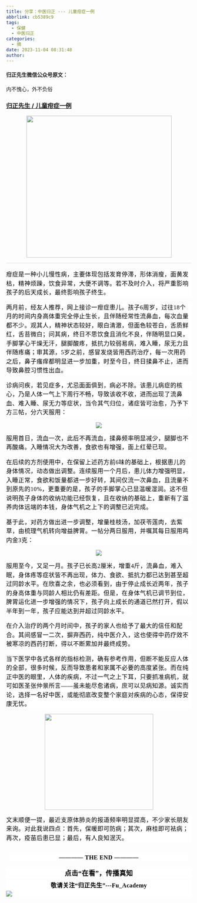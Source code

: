 ```yaml
---
title: 分享：中医归正 --- 儿童疳症一例
abbrlink: cb5389c9
tags:
  - 保健
  - 中医归正
categories:
  - 摘
date: 2023-11-04 08:31:48
author:
---
```


#### 归正先生微信公众号原文：

内不愧心，外不负俗

<!-- more -->

###  [归正先生 / 儿童疳症一例](https://mp.weixin.qq.com/s/ByoYvHPrUIxZlg5LjWHKNg "跳转至原文")



<div class="rich_media_content ">
                    <p style="text-align: center;"><img class="rich_pages wxw-img" data-croporisrc="https://mmbiz.qpic.cn/sz_mmbiz_jpg/zjaJCl7DLpVPSFbEgR5BYIquZn7yROymNdtr7dkWsqW2flG6iaB6ianuPHyKC7micTeFcvu1cPrw34WSXyO79Hp9Q/0?wx_fmt=jpeg" data-cropx1="0" data-cropx2="395" data-cropy1="59" data-cropy2="445" data-galleryid="" data-ratio="0.9772151898734177" data-s="300,640" src="https://mmbiz.qpic.cn/sz_mmbiz_jpg/zjaJCl7DLpVPSFbEgR5BYIquZn7yROymmE1bY5Uu1CwLGXMe2odo8dyQEnShmwS6y39QrNFb1ibY0xHcgsWfzlA/640?wx_fmt=jpeg" data-type="jpeg" data-w="395" style="width: 395px;height: 386px;"  /></p><hr style="outline: 0px;font-family: system-ui, -apple-system, BlinkMacSystemFont, &quot;Helvetica Neue&quot;, &quot;PingFang SC&quot;, &quot;Hiragino Sans GB&quot;, &quot;Microsoft YaHei UI&quot;, &quot;Microsoft YaHei&quot;, Arial, sans-serif;letter-spacing: 0.544px;text-wrap: wrap;background-color: rgb(255, 255, 255);border-style: solid;border-right-width: 0px;border-bottom-width: 0px;border-left-width: 0px;border-color: rgba(0, 0, 0, 0.1);transform-origin: 0px 0px;transform: scale(1, 0.5);visibility: visible;"  /><p style="margin-top: 16px;outline: 0px;font-family: system-ui, -apple-system, BlinkMacSystemFont, &quot;Helvetica Neue&quot;, &quot;PingFang SC&quot;, &quot;Hiragino Sans GB&quot;, &quot;Microsoft YaHei UI&quot;, &quot;Microsoft YaHei&quot;, Arial, sans-serif;letter-spacing: 0.544px;text-wrap: wrap;background-color: rgb(255, 255, 255);line-height: 1.75em;"><span style="color: rgb(0, 0, 0);font-family: 仿宋;font-size: 16px;letter-spacing: 0.544px;text-align: left;">疳症</span><span style="color: rgb(0, 0, 0);font-family: 仿宋;font-size: 16px;letter-spacing: 0.544px;text-align: left;">是一种</span><span style="color: rgb(0, 0, 0);font-family: 仿宋;font-size: 16px;letter-spacing: 0.544px;text-align: left;">小儿慢</span><span style="color: rgb(0, 0, 0);font-family: 仿宋;font-size: 16px;letter-spacing: 0.544px;text-align: left;">性病，主</span><span style="color: rgb(0, 0, 0);font-family: 仿宋;font-size: 16px;letter-spacing: 0.544px;text-align: left;">要体现包</span><span style="color: rgb(0, 0, 0);font-family: 仿宋;font-size: 16px;letter-spacing: 0.544px;text-align: left;">括发育停滞，</span><span style="color: rgb(0, 0, 0);font-family: 仿宋;font-size: 16px;letter-spacing: 0.544px;text-align: left;">形</span><span style="color: rgb(0, 0, 0);font-family: 仿宋;font-size: 16px;letter-spacing: 0.544px;text-align: left;">体消瘦，面黄发枯，精神</span><span style="color: rgb(0, 0, 0);font-family: 仿宋;font-size: 16px;letter-spacing: 0.544px;text-align: left;">烦躁</span><span style="color: rgb(0, 0, 0);font-family: 仿宋;font-size: 16px;letter-spacing: 0.544px;text-align: left;">，</span><span style="color: rgb(0, 0, 0);font-family: 仿宋;font-size: 16px;letter-spacing: 0.544px;text-align: left;">饮食异常</span><span style="color: rgb(0, 0, 0);font-family: 仿宋;font-size: 16px;letter-spacing: 0.544px;text-align: left;">，</span><span style="color: rgb(0, 0, 0);font-family: 仿宋;font-size: 16px;letter-spacing: 0.544px;text-align: left;">大便不调等</span><span style="color: rgb(0, 0, 0);font-family: 仿宋;font-size: 16px;letter-spacing: 0.544px;text-align: left;">。</span><span style="color: rgb(0, 0, 0);font-family: 仿宋;font-size: 16px;letter-spacing: 0.544px;text-align: left;">若不及时介入，将严重</span><span style="color: rgb(0, 0, 0);font-family: 仿宋;font-size: 16px;letter-spacing: 0.544px;text-align: left;">影响孩子的后天成长，最终影响孩子终生</span><span style="color: rgb(0, 0, 0);font-family: 仿宋;font-size: 16px;letter-spacing: 0.544px;text-align: left;">。</span></p><p style="margin-top: 16px;outline: 0px;font-family: system-ui, -apple-system, BlinkMacSystemFont, &quot;Helvetica Neue&quot;, &quot;PingFang SC&quot;, &quot;Hiragino Sans GB&quot;, &quot;Microsoft YaHei UI&quot;, &quot;Microsoft YaHei&quot;, Arial, sans-serif;letter-spacing: 0.544px;text-wrap: wrap;background-color: rgb(255, 255, 255);line-height: 1.75em;"><span lang="ZH-CN" style="outline: 0px;color: rgb(0, 0, 0);font-family: 仿宋;font-size: 16px;letter-spacing: 0.544px;text-align: left;">两月前，经友人推荐，网上接诊一疳症患儿。孩子6周岁，过往18个月的时间内身高体重完全停止生长，且伴随经常性流鼻血，每次血量都不少。观其人，精神状态较好，眼白清澈，但面色较苍白，舌质鲜红，舌苔微白；问其病，终日</span><span style="color: rgb(0, 0, 0);font-family: 仿宋;font-size: 16px;letter-spacing: 0.544px;text-align: left;">不思饮食且消化不良，伴随明显口臭，<span style="color: rgb(0, 0, 0);font-family: 仿宋;font-size: 16px;letter-spacing: 0.544px;text-align: left;text-wrap: wrap;background-color: rgb(255, 255, 255);">手脚掌心</span><span style="color: rgb(0, 0, 0);font-family: 仿宋;font-size: 16px;letter-spacing: 0.544px;text-align: left;text-wrap: wrap;background-color: rgb(255, 255, 255);">干燥无汗，腿脚酸疼，</span>抵抗力较弱易病，难入睡，尿无力且伴随疼痛；审其源，</span><span style="color: rgb(0, 0, 0);font-family: 仿宋;font-size: 16px;letter-spacing: 0.544px;text-align: left;">5</span><span style="color: rgb(0, 0, 0);font-family: 仿宋;font-size: 16px;letter-spacing: 0.544px;text-align: left;">岁之前，感冒发烧皆用西药治疗，每一次用药之后，鼻子瘙痒都明显进一步加重，时至今日，终日揉鼻不止，进而导致鼻腔习惯性出血。</span></p><p style="margin-top: 16px;outline: 0px;font-family: system-ui, -apple-system, BlinkMacSystemFont, &quot;Helvetica Neue&quot;, &quot;PingFang SC&quot;, &quot;Hiragino Sans GB&quot;, &quot;Microsoft YaHei UI&quot;, &quot;Microsoft YaHei&quot;, Arial, sans-serif;letter-spacing: 0.544px;text-wrap: wrap;background-color: rgb(255, 255, 255);line-height: 1.75em;"><span style="color: rgb(0, 0, 0);font-family: 仿宋;font-size: 16px;letter-spacing: 0.544px;text-align: left;">诊病问疾，若见症多，尤忌面面俱到，病必不除。该患儿病症的核心，乃是人体一气上下周行不畅，导致该收不收，进而出现了流鼻血、难入睡、尿无力等症状，当令其气归位，诸症皆可治愈，乃予下方三帖，分六天服用：<br  /></span></p><p style="text-align: center;"><img class="rich_pages wxw-img" data-galleryid="" data-ratio="0.5453703703703704" data-s="300,640" src="https://mmbiz.qpic.cn/sz_mmbiz_png/zjaJCl7DLpVPSFbEgR5BYIquZn7yROymWibsvuzicbTiclwkeUHjKicJ6uLQgTCtf8WfnfJ6AfrFzWNYKrkic27PGJQ/640?wx_fmt=png" data-type="png" data-w="1080" style=""  /></p><p style="margin-top: 16px;outline: 0px;font-family: system-ui, -apple-system, BlinkMacSystemFont, &quot;Helvetica Neue&quot;, &quot;PingFang SC&quot;, &quot;Hiragino Sans GB&quot;, &quot;Microsoft YaHei UI&quot;, &quot;Microsoft YaHei&quot;, Arial, sans-serif;letter-spacing: 0.544px;text-wrap: wrap;background-color: rgb(255, 255, 255);line-height: 1.75em;"><span style="color: rgb(0, 0, 0);font-family: 仿宋;font-size: 16px;letter-spacing: 0.544px;text-align: left;">服用首日，流血一次，此后不再流血，揉鼻频率明显减少，腿脚也不再酸痛。入睡情况大为改善，食欲也有增强，面上红晕已现。</span></p><p style="margin-top: 16px;outline: 0px;font-family: system-ui, -apple-system, BlinkMacSystemFont, &quot;Helvetica Neue&quot;, &quot;PingFang SC&quot;, &quot;Hiragino Sans GB&quot;, &quot;Microsoft YaHei UI&quot;, &quot;Microsoft YaHei&quot;, Arial, sans-serif;letter-spacing: 0.544px;text-wrap: wrap;background-color: rgb(255, 255, 255);line-height: 1.75em;"><span style="color: rgb(0, 0, 0);font-family: 仿宋;font-size: 16px;letter-spacing: 0.544px;text-align: left;">在后续的方剂使用中，在保留上述药方前6味的基础上，根据患儿的身体情况，动态做出调整。连续服用一个月后，患儿体力增强明显，入睡正常，食欲和饭量都进一步好转，其间仅流一次鼻血，且流量不到原先的10%，更重要的是，孩子的手脚掌心已显温暖湿润。这不但说明孩子身体的收纳功能已经恢复，且在收纳的基础上，重新有了滋养肉体远端的本钱，身体气机之上下的调整已近完成。</span></p><p style="margin-top: 16px;outline: 0px;font-family: system-ui, -apple-system, BlinkMacSystemFont, &quot;Helvetica Neue&quot;, &quot;PingFang SC&quot;, &quot;Hiragino Sans GB&quot;, &quot;Microsoft YaHei UI&quot;, &quot;Microsoft YaHei&quot;, Arial, sans-serif;letter-spacing: 0.544px;text-wrap: wrap;background-color: rgb(255, 255, 255);line-height: 1.75em;"><span style="color: rgb(0, 0, 0);font-family: 仿宋;font-size: 16px;letter-spacing: 0.544px;text-align: left;">基于此，对药方做出进一步调整，增量桂枝汤，加茯苓莲肉，去紫草，由梳理气机转向增益脾胃。一帖分两日服用，并嘱其每日服用鸡内金3克：<br  /></span></p><p style="text-align: center;"><img class="rich_pages wxw-img" data-galleryid="" data-ratio="0.4842319430315361" data-s="300,640" src="https://mmbiz.qpic.cn/sz_mmbiz_png/zjaJCl7DLpVPSFbEgR5BYIquZn7yROymzX9IKfydCyibl7PymLRTeeoX83tN8J7NsjvWAhFg2CZTxU7OUlhnibxA/640?wx_fmt=png" data-type="png" data-w="983" style=""  /></p><p style="margin-top: 16px;outline: 0px;font-family: system-ui, -apple-system, BlinkMacSystemFont, &quot;Helvetica Neue&quot;, &quot;PingFang SC&quot;, &quot;Hiragino Sans GB&quot;, &quot;Microsoft YaHei UI&quot;, &quot;Microsoft YaHei&quot;, Arial, sans-serif;letter-spacing: 0.544px;text-wrap: wrap;background-color: rgb(255, 255, 255);line-height: 1.75em;"><span style="color: rgb(0, 0, 0);font-family: 仿宋;font-size: 16px;letter-spacing: 0.544px;text-align: left;">服用至今，又足一月。孩子已长高2厘米，增重4斤，流鼻血，难入眠，身体疼等症状皆不再出现，体力、食欲、抵抗力都已达到甚至超过同龄水平。在欣喜之余，也必须看到，由于停止成长近两年，孩子的身高体重与同龄人相比仍有差距。但是，在身体气机已调节到位，脾胃运化进一步增强的情况下，孩子向上成长的通道已然打开，假以半年到一年，孩子应能达到并超过同龄水平。</span></p><p style="margin-top: 16px;outline: 0px;font-family: system-ui, -apple-system, BlinkMacSystemFont, &quot;Helvetica Neue&quot;, &quot;PingFang SC&quot;, &quot;Hiragino Sans GB&quot;, &quot;Microsoft YaHei UI&quot;, &quot;Microsoft YaHei&quot;, Arial, sans-serif;letter-spacing: 0.544px;text-wrap: wrap;background-color: rgb(255, 255, 255);line-height: 1.75em;"><span style="color: rgb(0, 0, 0);font-family: 仿宋;font-size: 16px;letter-spacing: 0.544px;text-align: left;">在介入治疗的两个月时间中，孩子的家人也给予了最大的信任和配合。其间感冒一二次，摒弃西药，纯中医介入，这也使得中药疗效不被寒凉的西药打断，得以不断累加并最终成势。</span></p><p style="margin-top: 16px;outline: 0px;font-family: system-ui, -apple-system, BlinkMacSystemFont, &quot;Helvetica Neue&quot;, &quot;PingFang SC&quot;, &quot;Hiragino Sans GB&quot;, &quot;Microsoft YaHei UI&quot;, &quot;Microsoft YaHei&quot;, Arial, sans-serif;letter-spacing: 0.544px;text-wrap: wrap;background-color: rgb(255, 255, 255);line-height: 1.75em;"><span style="color: rgb(0, 0, 0);font-family: 仿宋;font-size: 16px;letter-spacing: 0.544px;text-align: left;">当下医学中各式各样的指标检测，确有参考作用，但断不能反应人体的全部，很多时候，反而导致患者和家属不必要的高度紧张。而在纯正中医的眼里，人体的疾病，不过一气之上下耳，只要抓准病机，就可如医圣张仲景所言——</span><span style="color: rgb(0, 0, 0);font-family: 仿宋;font-size: 16px;letter-spacing: 0.544px;text-align: left;">虽未能尽愈诸病，庶可以见病知源。诚实而论，选择一名好中医，或能彻底改变整个家庭对疾病的心态，保得安康无忧。</span></p><p style="text-align: center;"><img class="rich_pages wxw-img" data-croporisrc="https://mmbiz.qpic.cn/sz_mmbiz_jpg/zjaJCl7DLpVPSFbEgR5BYIquZn7yROymDoFrXGGsf774DlgnE1Eo94icOVhibRuDxmY4D3z16xiaPyNGvtlfM8neQ/0?wx_fmt=jpeg" data-cropx1="177.16262975778548" data-cropx2="1280" data-cropy1="504.1069237317178" data-cropy2="1481.3668372818024" data-galleryid="" data-ratio="0.8861111111111111" data-s="300,640" src="https://mmbiz.qpic.cn/sz_mmbiz_jpg/zjaJCl7DLpVPSFbEgR5BYIquZn7yROymPbt9WibrUnUkbOGQ0oV7S96wexDFzJmBR4fVaN2YpTtsGk8E2H4Lsfg/640?wx_fmt=jpeg" data-type="jpeg" data-w="1080" style="width: 295px;height: 261px;"  /></p><p style="margin-top: 16px;outline: 0px;font-family: system-ui, -apple-system, BlinkMacSystemFont, &quot;Helvetica Neue&quot;, &quot;PingFang SC&quot;, &quot;Hiragino Sans GB&quot;, &quot;Microsoft YaHei UI&quot;, &quot;Microsoft YaHei&quot;, Arial, sans-serif;letter-spacing: 0.544px;text-wrap: wrap;background-color: rgb(255, 255, 255);line-height: 1.75em;"><span style="color: rgb(0, 0, 0);font-family: 仿宋;font-size: 16px;letter-spacing: 0.544px;text-align: left;">文末顺便一提，最近支原体肺炎的报道频率明显提高，不少家长朋友来询。对此我说四点：首先，保暖即可防病；其次，麻桂即可袪病；再次，疫苗后患已显；最后，有人良知泯灭。</span><span style="font-size: 16px;color: rgb(0, 0, 0);font-family: 仿宋;letter-spacing: 0.544px;text-align: left;"></span></p><section style="margin-top: 32px;outline: 0px;font-family: system-ui, -apple-system, BlinkMacSystemFont, &quot;Helvetica Neue&quot;, &quot;PingFang SC&quot;, &quot;Hiragino Sans GB&quot;, &quot;Microsoft YaHei UI&quot;, &quot;Microsoft YaHei&quot;, Arial, sans-serif;letter-spacing: 0.544px;text-wrap: wrap;color: rgb(34, 34, 34);background-color: rgb(255, 255, 255);text-align: center;"><strong style="outline: 0px;"><span style="outline: 0px;color: rgb(0, 0, 0);font-family: 仿宋;font-size: 16px;"></span></strong></section><section style="margin-top: 16px;margin-right: 8px;margin-left: 8px;outline: 0px;font-family: system-ui, -apple-system, BlinkMacSystemFont, &quot;Helvetica Neue&quot;, &quot;PingFang SC&quot;, &quot;Hiragino Sans GB&quot;, &quot;Microsoft YaHei UI&quot;, &quot;Microsoft YaHei&quot;, Arial, sans-serif;letter-spacing: 0.544px;text-wrap: wrap;background-color: rgb(255, 255, 255);clear: both;min-height: 1em;text-align: center;"><strong style="outline: 0px;"><span style="outline: 0px;color: rgb(0, 0, 0);font-family: 仿宋;font-size: 16px;">———— THE&nbsp;END ————</span></strong></section>
					<section style="margin-top: 20px;margin-bottom: 5px;outline: 0px;max-width: 100%;font-family: -apple-system, BlinkMacSystemFont, &quot;Helvetica Neue&quot;, &quot;PingFang SC&quot;, &quot;Hiragino Sans GB&quot;, &quot;Microsoft YaHei UI&quot;, &quot;Microsoft YaHei&quot;, Arial, sans-serif;letter-spacing: 0.544px;white-space: normal;font-size: 16px;min-height: 1em;color: rgb(62, 62, 62);text-align: center;line-height: 1.75em;background-color: rgb(255, 255, 255);box-sizing: border-box !important;overflow-wrap: break-word !important;"><strong style="outline: 0px;max-width: 100%;box-sizing: border-box !important;overflow-wrap: break-word !important;"><span style="outline: 0px;max-width: 100%;font-size: 18px;color: rgb(0, 0, 0);font-family: 仿宋;letter-spacing: 0.5px;box-sizing: border-box !important;overflow-wrap: break-word !important;">点击“在看”，传播真知</span></strong></section><section style="margin-top: 5px;margin-bottom: 5px;outline: 0px;max-width: 100%;font-family: -apple-system, BlinkMacSystemFont, &quot;Helvetica Neue&quot;, &quot;PingFang SC&quot;, &quot;Hiragino Sans GB&quot;, &quot;Microsoft YaHei UI&quot;, &quot;Microsoft YaHei&quot;, Arial, sans-serif;letter-spacing: 0.544px;white-space: normal;font-size: 16px;min-height: 1em;color: rgb(62, 62, 62);text-align: center;line-height: 1.75em;background-color: rgb(255, 255, 255);box-sizing: border-box !important;overflow-wrap: break-word !important;"><strong style="outline: 0px;max-width: 100%;box-sizing: border-box !important;overflow-wrap: break-word !important;"><span style="outline: 0px;max-width: 100%;font-size: 18px;color: rgb(0, 0, 0);font-family: 仿宋;letter-spacing: 0.5px;box-sizing: border-box !important;overflow-wrap: break-word !important;"><strong style="outline: 0px;max-width: 100%;color: rgb(62, 62, 62);font-size: 16px;box-sizing: border-box !important;overflow-wrap: break-word !important;"><span style="outline: 0px;max-width: 100%;color: rgb(0, 0, 0);box-sizing: border-box !important;overflow-wrap: break-word !important;">敬请关注“归正先生”---Fu_Academy</span></strong></span></strong><img style="clear: both; display: block; margin:auto;" src="https://mmbiz.qpic.cn/mmbiz_png/zjaJCl7DLpVKRC65ufmbGmuW2lHdBt8icKFOokwHAzd5D6xDM99b8ia0dpnR1FQzd8V0tIIcy5FARc5VjdZVhmUA/640?wx_fmt=png" /></section>
                </div>

